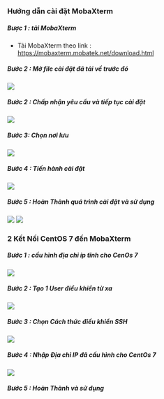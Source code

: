 ### Hướng dẫn cài đặt MobaXterm
##### Bược 1 : tải MobaXterm
+ Tải MobaXterm theo link : https://mobaxterm.mobatek.net/download.html
##### Bước 2 : Mở file cài đặt đã tải về trước đó
<img src ="../../jmg/z1.PNG">

##### Bước 2 : Chấp nhận yêu cầu và tiếp tục cài đặt
<img src ="../../jmg/z2.PNG">

##### Bước 3: Chọn nơi lưu 
<img src ="../../jmg/z3.PNG">

##### Bước 4 : Tiến hành cài đặt 
<img src ="../../jmg/z4.PNG">

##### Bước 5 : Hoàn Thành quá trình cài đặt và sử dụng
<img src ="../../jmg/z5.PNG">
<img src ="../../jmg/z6.PNG">

### 2 Kết Nối CentOS 7 đến MobaXterm 
##### Bước 1 : cấu hình địa chỉ ip tĩnh cho CenOs 7 
<img src ="../../jmg/x1.PNG">

##### Bước 2 : Tạo 1 User điều khiển từ xa
<img src ="../../jmg/x2.PNG">

##### Bước 3 : Chọn Cách thức điều khiển SSH
<img src ="../../jmg/x3.PNG">

##### Bước 4 : Nhập Địa chỉ IP đã cấu hình cho CentOs 7 
<img src ="../../jmg/x4.PNG">

##### Bước 5 : Hoàn Thành và sử dụng 


